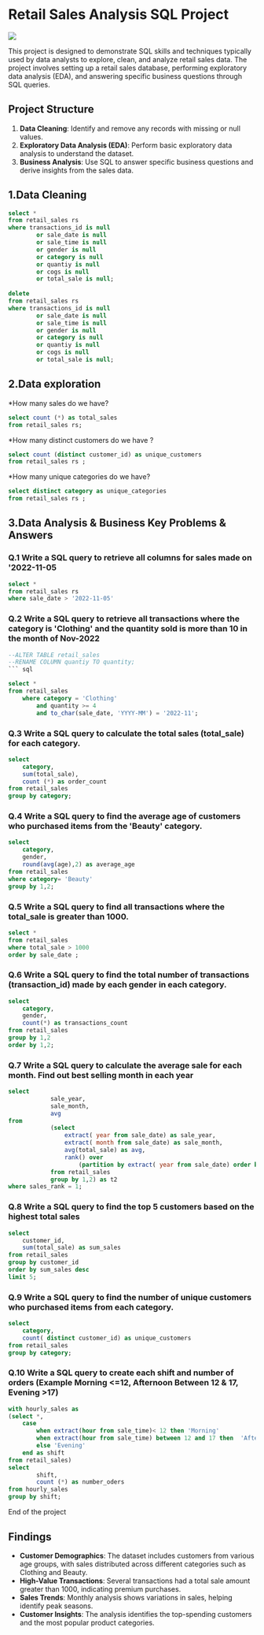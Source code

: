 # Retail Sales Analysis SQL Project
![](https://github.com/daria2003-h/Sales_SQL_project_basic/blob/main/rs1_picture.jpeg)

This project is designed to demonstrate SQL skills and techniques typically used by data analysts to explore, clean, and analyze retail sales data. The project involves setting up a retail sales database, performing exploratory data analysis (EDA), and answering specific business questions through SQL queries. 

## Project Structure

1. **Data Cleaning**: Identify and remove any records with missing or null values.
2. **Exploratory Data Analysis (EDA)**: Perform basic exploratory data analysis to understand the dataset.
3. **Business Analysis**: Use SQL to answer specific business questions and derive insights from the sales data.


## 1.Data Cleaning
```sql
select *
from retail_sales rs 
where transactions_id is null
		or sale_date is null	
		or sale_time is null
		or gender is null	
		or category is null	
		or quantiy is null		
		or cogs is null	
		or total_sale is null;
	
delete 
from retail_sales rs
where transactions_id is null
		or sale_date is null	
		or sale_time is null
		or gender is null	
		or category is null	
		or quantiy is null		
		or cogs is null	
		or total_sale is null;
```
## 2.Data exploration
*How many sales do we have?
```sql	
select count (*) as total_sales
from retail_sales rs; 
```	
*How many distinct customers do we have ?
```sql
select count (distinct customer_id) as unique_customers 
from retail_sales rs ;
```
*How many unique categories do we have?
```sql
select distinct category as unique_categories 
from retail_sales rs ;
```
## 3.Data Analysis & Business Key Problems & Answers
### Q.1 Write a SQL query to retrieve all columns for sales made on '2022-11-05
```sql
select *
from retail_sales rs 
where sale_date > '2022-11-05'
```
### Q.2 Write a SQL query to retrieve all transactions where the category is 'Clothing' and the quantity sold is more than 10 in the month of Nov-2022
```sql
--ALTER TABLE retail_sales
--RENAME COLUMN quantiy TO quantity;
``` sql 

select *
from retail_sales 
	where category = 'Clothing' 
		and quantity >= 4
		and to_char(sale_date, 'YYYY-MM') = '2022-11';
```
### Q.3 Write a SQL query to calculate the total sales (total_sale) for each category.
	
```sql
select 
	category,
	sum(total_sale),
	count (*) as order_count
from retail_sales
group by category;
```
### Q.4 Write a SQL query to find the average age of customers who purchased items from the 'Beauty' category.

```sql
select 
	category, 
	gender, 
	round(avg(age),2) as average_age
from retail_sales
where category= 'Beauty'
group by 1,2;
```
### Q.5 Write a SQL query to find all transactions where the total_sale is greater than 1000.


```sql
select *
from retail_sales 
where total_sale > 1000
order by sale_date ;

```
### Q.6 Write a SQL query to find the total number of transactions (transaction_id) made by each gender in each category.
```sql
select 	
	category, 
	gender,
	count(*) as transactions_count
from retail_sales 
group by 1,2
order by 1,2;
```
### Q.7 Write a SQL query to calculate the average sale for each month. Find out best selling month in each year
```sql
select 
			sale_year, 
			sale_month, 
			avg
from
			(select 
				extract( year from sale_date) as sale_year,
				extract( month from sale_date) as sale_month,
				avg(total_sale) as avg,
				rank() over 
					(partition by extract( year from sale_date) order by avg(total_sale) desc) as sales_rank
			from retail_sales
			group by 1,2) as t2
where sales_rank = 1;
```

### Q.8 Write a SQL query to find the top 5 customers based on the highest total sales 
```sql
select 
	customer_id,
	sum(total_sale) as sum_sales
from retail_sales 
group by customer_id 
order by sum_sales desc 
limit 5;
```
### Q.9 Write a SQL query to find the number of unique customers who purchased items from each category.
```sql
select 
	category,
	count( distinct customer_id) as unique_customers
from retail_sales 
group by category;
```
### Q.10 Write a SQL query to create each shift and number of orders (Example Morning <=12, Afternoon Between 12 & 17, Evening >17)
```sql
with hourly_sales as
(select *,
	case
		when extract(hour from sale_time)< 12 then 'Morning'
		when extract(hour from sale_time) between 12 and 17 then  'Afternoon'
		else 'Evening'
	end as shift
from retail_sales)
select 
		shift,
		count (*) as number_oders
from hourly_sales
group by shift;
```


End of the project




## Findings

- **Customer Demographics**: The dataset includes customers from various age groups, with sales distributed across different categories such as Clothing and Beauty.
- **High-Value Transactions**: Several transactions had a total sale amount greater than 1000, indicating premium purchases.
- **Sales Trends**: Monthly analysis shows variations in sales, helping identify peak seasons.
- **Customer Insights**: The analysis identifies the top-spending customers and the most popular product categories.




